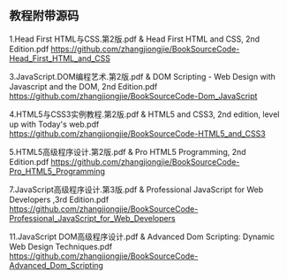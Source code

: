 ## 教程附带源码

1.Head First HTML与CSS.第2版.pdf  & Head First HTML and CSS, 2nd Edition.pdf
https://github.com/zhangjiongjie/BookSourceCode-Head_First_HTML_and_CSS

3.JavaScript.DOM编程艺术.第2版.pdf  & DOM Scripting - Web Design with Javascript and the DOM, 2nd Edition.pdf 
https://github.com/zhangjiongjie/BookSourceCode-Dom_JavaScript

4.HTML5与CSS3实例教程.第2版.pdf & HTML5 and CSS3, 2nd edition, level up with Today's web.pdf 
https://github.com/zhangjiongjie/BookSourceCode-HTML5_and_CSS3

5.HTML5高级程序设计.第2版.pdf & Pro HTML5 Programming, 2nd Edition.pdf 
https://github.com/zhangjiongjie/BookSourceCode-Pro_HTML5_Programming

7.JavaScript高级程序设计.第3版.pdf & Professional JavaScript for Web Developers ,3rd Edition.pdf 
https://github.com/zhangjiongjie/BookSourceCode-Professional_JavaScript_for_Web_Developers

11.JavaScript DOM高级程序设计.pdf & Advanced Dom Scripting: Dynamic Web Design Techniques.pdf
https://github.com/zhangjiongjie/BookSourceCode-Advanced_Dom_Scripting
